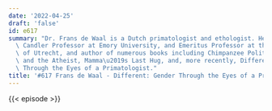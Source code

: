 ```yaml
---
date: '2022-04-25'
draft: 'false'
id: e617
summary: "Dr. Frans de Waal is a Dutch primatologist and ethologist. He is Emeritus\
  \ Candler Professor at Emory University, and Emeritus Professor at the University\
  \ of Utrecht, and author of numerous books including Chimpanzee Politics, The Bonobo\
  \ and the Atheist, Mamma\u2019s Last Hug, and, more recently, Different: Gender\
  \ Through the Eyes of a Primatologist."
title: '#617 Frans de Waal - Different: Gender Through the Eyes of a Primatologist'
---
```

{{< episode >}}
